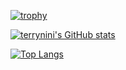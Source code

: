 [![trophy](https://github-profile-trophy.vercel.app/?username=terrynini38514&theme=onedark)](https://github.com/ryo-ma/github-profile-trophy)

[![terrynini's GitHub stats](https://github-readme-stats.vercel.app/api?username=terrynini&show_icons=true&theme=tokyonight)](https://github.com/anuraghazra/github-readme-stats)

[![Top Langs](https://github-readme-stats.vercel.app/api/top-langs/?username=terrynini&theme=tokyonight)](https://github.com/anuraghazra/github-readme-stats)

